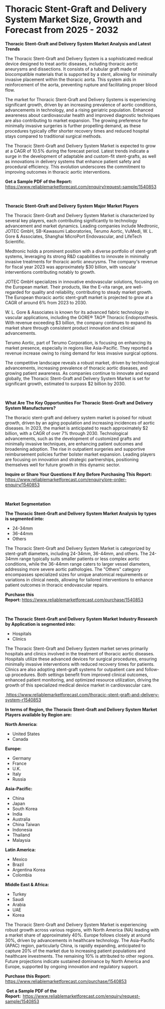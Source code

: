 <p><h1>Thoracic Stent-Graft and Delivery System Market Size, Growth and Forecast from 2025 - 2032</h1></p><p><strong>Thoracic Stent-Graft and Delivery System Market Analysis and Latest Trends</strong></p>
<p><p>The Thoracic Stent-Graft and Delivery System is a sophisticated medical device designed to treat aortic diseases, including thoracic aortic aneurysms and dissections. It consists of a tubular graft made of biocompatible materials that is supported by a stent, allowing for minimally invasive placement within the thoracic aorta. This system aids in reinforcement of the aorta, preventing rupture and facilitating proper blood flow.</p><p>The market for Thoracic Stent-Graft and Delivery Systems is experiencing significant growth, driven by an increasing prevalence of aortic conditions, advancements in technology, and a rising geriatric population. Enhanced awareness about cardiovascular health and improved diagnostic techniques are also contributing to market expansion. The growing preference for minimally invasive surgeries is further propelling demand, as these procedures typically offer shorter recovery times and reduced hospital stays compared to traditional surgical methods.</p><p>The Thoracic Stent-Graft and Delivery System Market is expected to grow at a CAGR of 10.5% during the forecast period. Latest trends indicate a surge in the development of adaptable and custom-fit stent-grafts, as well as innovations in delivery systems that enhance patient safety and procedural efficiency. This evolution underscores the commitment to improving outcomes in thoracic aortic interventions.</p></p>
<p><strong>Get a Sample PDF of the Report:&nbsp;</strong> <a href="https://www.reliablemarketforecast.com/enquiry/request-sample/1540853?utm_campaign=1842&utm_medium=2&utm_source=Github&utm_content=ia&utm_term=14042025&utm_id=thoracic-stent-graft-and-delivery-system">https://www.reliablemarketforecast.com/enquiry/request-sample/1540853</a></p>
<p>&nbsp;</p>
<p><strong>Thoracic Stent-Graft and Delivery System Major Market Players</strong></p>
<p><p>The Thoracic Stent-Graft and Delivery System Market is characterized by several key players, each contributing significantly to technology advancement and market dynamics. Leading companies include Medtronic, JOTEC GmbH, SB-Kawasumi Laboratories, Terumo Aortic, VuMedi, W. L. Gore & Associates, Shanghai MicroPort Endovascular, and LifeTech Scientific.</p><p>Medtronic holds a prominent position with a diverse portfolio of stent-graft systems, leveraging its strong R&D capabilities to innovate in minimally invasive treatments for thoracic aortic aneurysms. The company's revenue for fiscal year 2023 was approximately $30 billion, with vascular interventions contributing notably to growth.</p><p>JOTEC GmbH specializes in innovative endovascular solutions, focusing on the European market. Their products, like the E-vita range, are well-regarded for quality and reliability, contributing to steady market growth. The European thoracic aortic stent-graft market is projected to grow at a CAGR of around 6% from 2023 to 2030.</p><p>W. L. Gore & Associates is known for its advanced fabric technology in vascular applications, including the GORE® TAG® Thoracic Endoprosthesis. With revenue exceeding $3 billion, the company continues to expand its market share through consistent product innovation and clinical advancements.</p><p>Terumo Aortic, part of Terumo Corporation, is focusing on enhancing its market presence, especially in regions like Asia-Pacific. They reported a revenue increase owing to rising demand for less invasive surgical options. </p><p>The competitive landscape reveals a robust market, driven by technological advancements, increasing prevalence of thoracic aortic diseases, and growing patient awareness. As companies continue to innovate and expand globally, the Thoracic Stent-Graft and Delivery System Market is set for significant growth, estimated to surpass $2 billion by 2030.</p></p>
<p>&nbsp;</p>
<p><strong>What Are The Key Opportunities For Thoracic Stent-Graft and Delivery System Manufacturers?</strong></p>
<p><p>The thoracic stent-graft and delivery system market is poised for robust growth, driven by an aging population and increasing incidences of aortic diseases. In 2023, the market is anticipated to reach approximately $2 billion, with a CAGR of over 7% through 2030. Technological advancements, such as the development of customized grafts and minimally invasive techniques, are enhancing patient outcomes and broadening adoption. The rise in outpatient surgeries and supportive reimbursement policies further bolster market expansion. Leading players are focusing on innovation and strategic partnerships, positioning themselves well for future growth in this dynamic sector.</p></p>
<p><strong>Inquire or Share Your Questions If Any Before Purchasing This Report:</strong> <a href="https://www.reliablemarketforecast.com/enquiry/pre-order-enquiry/1540853?utm_campaign=1842&utm_medium=2&utm_source=Github&utm_content=ia&utm_term=14042025&utm_id=thoracic-stent-graft-and-delivery-system">https://www.reliablemarketforecast.com/enquiry/pre-order-enquiry/1540853</a></p>
<p>&nbsp;</p>
<p><strong>Market Segmentation</strong></p>
<p><strong>The Thoracic Stent-Graft and Delivery System Market Analysis by types is segmented into:</strong></p>
<p><ul><li>24-34mm</li><li>36-44mm</li><li>Others</li></ul></p>
<p><p>The Thoracic Stent-Graft and Delivery System Market is categorized by stent-graft diameters, including 24-34mm, 36-44mm, and others. The 24-34mm range typically suits smaller patients or less complex aortic conditions, while the 36-44mm range caters to larger vessel diameters, addressing more severe aortic pathologies. The "Others" category encompasses specialized sizes for unique anatomical requirements or variations in clinical needs, allowing for tailored interventions to enhance patient outcomes in thoracic endovascular repairs.</p></p>
<p><strong>Purchase this Report:&nbsp;</strong><a href="https://www.reliablemarketforecast.com/purchase/1540853?utm_campaign=1842&utm_medium=2&utm_source=Github&utm_content=ia&utm_term=14042025&utm_id=thoracic-stent-graft-and-delivery-system">https://www.reliablemarketforecast.com/purchase/1540853</a></p>
<p>&nbsp;</p>
<p><strong>The Thoracic Stent-Graft and Delivery System Market Industry Research by Application is segmented into:</strong></p>
<p><ul><li>Hospitals</li><li>Clinics</li></ul></p>
<p><p>The Thoracic Stent-Graft and Delivery System market serves primarily hospitals and clinics involved in the treatment of thoracic aortic diseases. Hospitals utilize these advanced devices for surgical procedures, ensuring minimally invasive interventions with reduced recovery times for patients. Clinics are also adopting stent-graft systems for outpatient care and follow-up procedures. Both settings benefit from improved clinical outcomes, enhanced patient monitoring, and optimized resource utilization, driving the growth of this specialized medical device market in cardiovascular care.</p></p>
<p><a href="https://www.reliablemarketforecast.com/thoracic-stent-graft-and-delivery-system-r1540853?utm_campaign=1842&utm_medium=2&utm_source=Github&utm_content=ia&utm_term=14042025&utm_id=thoracic-stent-graft-and-delivery-system">&nbsp;https://www.reliablemarketforecast.com/thoracic-stent-graft-and-delivery-system-r1540853</a></p>
<p><strong>In terms of Region, the Thoracic Stent-Graft and Delivery System Market Players available by Region are:</strong></p>
<p>
    <p> <strong> North America: </strong>
        <ul>
            <li>United States</li>
            <li>Canada</li>
        </ul>
        </p> 
    <p> <strong> Europe: </strong>
        <ul>
            <li>Germany</li>
            <li>France</li>
            <li>U.K.</li>
            <li>Italy</li>
            <li>Russia</li>
        </ul>
        </p> 
    <p> <strong> Asia-Pacific: </strong>
        <ul>
            <li>China</li>
            <li>Japan</li>
            <li>South Korea</li>
            <li>India</li>
            <li>Australia</li>
            <li>China Taiwan</li>
            <li>Indonesia</li>
            <li>Thailand</li>
            <li>Malaysia</li>
        </ul>
        </p> 
    <p> <strong> Latin America: </strong>
        <ul>
            <li>Mexico</li>
            <li>Brazil</li>
            <li>Argentina Korea</li>
            <li>Colombia</li>
        </ul>
        </p> 
    <p> <strong> Middle East & Africa: </strong>
        <ul>
            <li>Turkey</li>
            <li>Saudi</li>
            <li>Arabia</li>
            <li>UAE</li>
            <li>Korea</li>
        </ul>
    </p>
    </p>
<p><p>The Thoracic Stent-Graft and Delivery System Market is experiencing robust growth across various regions, with North America (NA) leading with a market share of approximately 40%. Europe follows closely at around 30%, driven by advancements in healthcare technology. The Asia-Pacific (APAC) region, particularly China, is rapidly expanding, anticipated to capture 20% of the market due to increasing patient populations and healthcare investments. The remaining 10% is attributed to other regions. Future projections indicate sustained dominance by North America and Europe, supported by ongoing innovation and regulatory support.</p></p>
<p><strong>Purchase this Report: </strong><a href="https://www.reliablemarketforecast.com/purchase/1540853?utm_campaign=1842&utm_medium=2&utm_source=Github&utm_content=ia&utm_term=14042025&utm_id=thoracic-stent-graft-and-delivery-system">https://www.reliablemarketforecast.com/purchase/1540853</a></p>
<p>&nbsp;<strong>Get a Sample PDF of the Report:&nbsp;&nbsp;</strong><a href="https://www.reliablemarketforecast.com/enquiry/request-sample/1540853?utm_campaign=1842&utm_medium=2&utm_source=Github&utm_content=ia&utm_term=14042025&utm_id=thoracic-stent-graft-and-delivery-system">https://www.reliablemarketforecast.com/enquiry/request-sample/1540853</a></p>
<p><strong></strong></p>
<p><p></p><p></p><p></p></p>